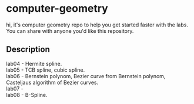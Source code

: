 # computer-geometry
hi, it's computer geometry repo to help you get started faster with the labs. You can share with anyone you'd like this repository.

## Description
lab04 - Hermite spline.  
lab05 - TCB spline, cubic spline.  
lab06 - Bernstein polynom, Bezier curve from Bernstein polynom, Casteljaus algorithm of Bezier curves.  
lab07 -    
lab08 - B-Spline.  

